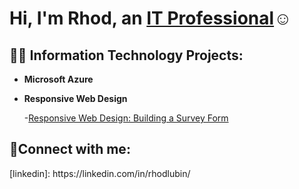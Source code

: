 

<h1>Hi, I'm Rhod, an <a href="(https://www.linkedin.com/in/rhodlubin/)">IT Professional</a>☺</h1>

<h2>👨‍💻 Information Technology Projects:</h2>

- <b>Microsoft Azure</b>
- <b>Responsive Web Design</b>

  -[Responsive Web Design: Building a Survey Form](https://github.com/Rlubin62/Survey-Form-Project)


<h2>🤳Connect with me:</h2>
[linkedin]: https://linkedin.com/in/rhodlubin/






